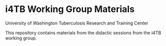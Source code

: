 # i4TB Working Group Materials

University of Washington Tuberculosis Research and Training Center

This repository contains materials from the didactic sessions from the i4TB working group. 
